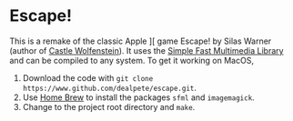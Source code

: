 # Escape!

This is a remake of the classic Apple ][ game Escape! by Silas Warner (author of [Castle Wolfenstein](https://en.wikipedia.org/wiki/Castle_Wolfenstein)). It uses the [Simple Fast Multimedia Library](https://www.sfml-dev.org) and can be compiled to any system. To get it working on MacOS,

1. Download the code with `git clone https://www.github.com/dealpete/escape.git`.
2. Use [Home Brew](https:/brew.sh) to install the packages `sfml` and `imagemagick`.
3. Change to the project root directory and `make`.
